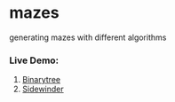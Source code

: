 # mazes
generating mazes with different algorithms

### Live Demo:

1) [Binarytree](https://leitnerbua.github.io/mazes/binaryTree/)
2) [Sidewinder](https://leitnerbua.github.io/mazes/sidewinder/)
